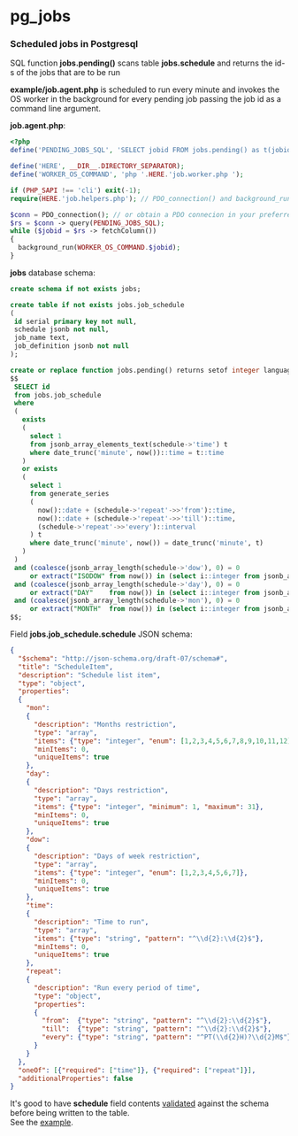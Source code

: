 # pg_jobs

### Scheduled jobs in Postgresql
SQL function **jobs.pending()** scans table **jobs.schedule** and returns the id-s of the jobs that are to be run  
  
**example/job.agent.php** is scheduled to run every minute and invokes the OS worker in the background for every pending job passing the job id as a command line argument. 

**job.agent.php**:
```php
<?php
define('PENDING_JOBS_SQL', 'SELECT jobid FROM jobs.pending() as t(jobid)');

define('HERE', __DIR__.DIRECTORY_SEPARATOR);
define('WORKER_OS_COMMAND', 'php '.HERE.'job.worker.php ');

if (PHP_SAPI !== 'cli') exit(-1);
require(HERE.'job.helpers.php'); // PDO_connection() and background_run() defs

$conn = PDO_connection(); // or obtain a PDO connecion in your preferred way
$rs = $conn -> query(PENDING_JOBS_SQL);
while ($jobid = $rs -> fetchColumn())
{
  background_run(WORKER_OS_COMMAND.$jobid);
}
```
**jobs** database schema:
```sql
create schema if not exists jobs;

create table if not exists jobs.job_schedule
(
 id serial primary key not null,
 schedule jsonb not null,
 job_name text,
 job_definition jsonb not null
);

create or replace function jobs.pending() returns setof integer language sql as
$$
 SELECT id
 from jobs.job_schedule
 where
 (
   exists
   (
     select 1
     from jsonb_array_elements_text(schedule->'time') t
     where date_trunc('minute', now())::time = t::time
   )
   or exists
   (
     select 1
     from generate_series
     (
       now()::date + (schedule->'repeat'->>'from')::time,
       now()::date + (schedule->'repeat'->>'till')::time,
       (schedule->'repeat'->>'every')::interval
     ) t
     where date_trunc('minute', now()) = date_trunc('minute', t)
   )
 )
 and (coalesce(jsonb_array_length(schedule->'dow'), 0) = 0
     or extract("ISODOW" from now()) in (select i::integer from jsonb_array_elements_text(schedule->'dow') i))
 and (coalesce(jsonb_array_length(schedule->'day'), 0) = 0
     or extract("DAY"    from now()) in (select i::integer from jsonb_array_elements_text(schedule->'day') i))
 and (coalesce(jsonb_array_length(schedule->'mon'), 0) = 0
     or extract("MONTH"  from now()) in (select i::integer from jsonb_array_elements_text(schedule->'mon') i));
$$;
```
Field **jobs.job_schedule.schedule** JSON schema:
```json
{
  "$schema": "http://json-schema.org/draft-07/schema#",
  "title": "ScheduleItem",
  "description": "Schedule list item",
  "type": "object",
  "properties":
  {
    "mon":
    {
      "description": "Months restriction",
      "type": "array",
      "items": {"type": "integer", "enum": [1,2,3,4,5,6,7,8,9,10,11,12]},
      "minItems": 0,
      "uniqueItems": true
    },
    "day":
    {
      "description": "Days restriction",
      "type": "array",
      "items": {"type": "integer", "minimum": 1, "maximum": 31},
      "minItems": 0,
      "uniqueItems": true
    },
    "dow":
    {
      "description": "Days of week restriction",
      "type": "array",
      "items": {"type": "integer", "enum": [1,2,3,4,5,6,7]},
      "minItems": 0,
      "uniqueItems": true
    },
    "time":
    {
      "description": "Time to run",
      "type": "array",
      "items": {"type": "string", "pattern": "^\\d{2}:\\d{2}$"},
      "minItems": 0,
      "uniqueItems": true
    },
    "repeat":
    {
      "description": "Run every period of time",
      "type": "object",
      "properties":
      {
        "from":  {"type": "string", "pattern": "^\\d{2}:\\d{2}$"},
        "till":  {"type": "string", "pattern": "^\\d{2}:\\d{2}$"},
        "every": {"type": "string", "pattern": "^PT(\\d{2}H)?\\d{2}M$"}
      }
    }
  },
  "oneOf": [{"required": ["time"]}, {"required": ["repeat"]}],
  "additionalProperties": false
}
```
It's good to have **schedule** field contents [validated](https://www.jsonschemavalidator.net/) against the schema before being written to the table.  
See the [example](https://github.com/stefanov-sm/pg_jobs/tree/master/example).

